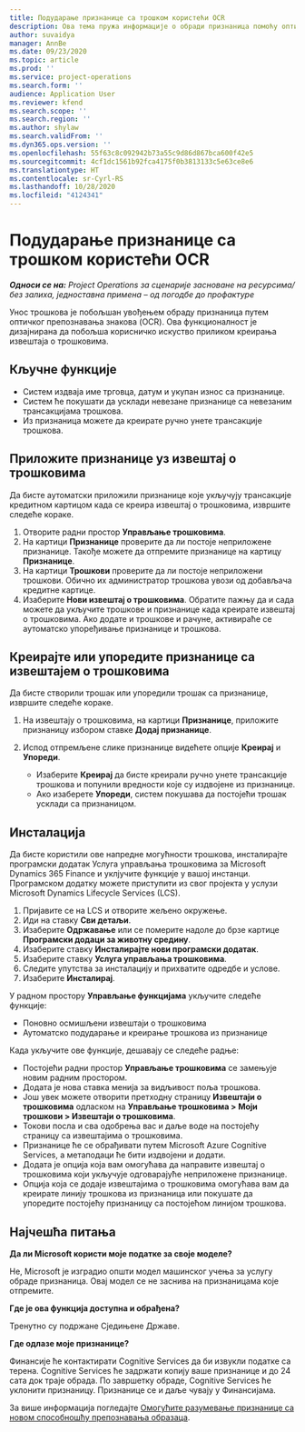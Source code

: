 ```yaml
---
title: Подударање признанице са трошком користећи OCR
description: Ова тема пружа информације о обради признаница помоћу оптичког препознавања знакова (OCR).
author: suvaidya
manager: AnnBe
ms.date: 09/23/2020
ms.topic: article
ms.prod: ''
ms.service: project-operations
ms.search.form: ''
audience: Application User
ms.reviewer: kfend
ms.search.scope: ''
ms.search.region: ''
ms.author: shylaw
ms.search.validFrom: ''
ms.dyn365.ops.version: ''
ms.openlocfilehash: 55f63c8c092942b73a55c9d86d867bca600f42e5
ms.sourcegitcommit: 4cf1dc1561b92fca4175f0b3813133c5e63ce8e6
ms.translationtype: HT
ms.contentlocale: sr-Cyrl-RS
ms.lasthandoff: 10/28/2020
ms.locfileid: "4124341"
---
```

# <a name="match-a-receipt-to-an-expense-using-ocr"></a>Подударање признанице са трошком користећи OCR

_**Односи се на:** Project Operations за сценарије засноване на ресурсима/без залиха, једноставна примена – од погодбе до профактуре_

Унос трошкова је побољшан увођењем обраду признаница путем оптичког препознавања знакова (OCR). Ова функционалност је дизајнирана да побољша корисничко искуство приликом креирања извештаја о трошковима.

## <a name="key-features"></a>Кључне функције

- Систем издваја име трговца, датум и укупан износ са признанице.
- Систем ће покушати да усклади невезане признанице са невезаним трансакцијама трошкова.
- Из признаница можете да креирате ручно унете трансакције трошкова.

## <a name="attach-receipts-to-an-expense-report"></a>Приложите признанице уз извештај о трошковима

Да бисте аутоматски приложили признанице које укључују трансакције кредитном картицом када се креира извештај о трошковима, извршите следеће кораке.

  1. Отворите радни простор **Управљање трошковима**.
  2. На картици **Признанице** проверите да ли постоје неприложене признанице. Такође можете да отпремите признанице на картицу **Признанице**.
  3. На картици **Трошкови** проверите да ли постоје неприложени трошкови. Обично их администратор трошкова увози од добављача кредитне картице.
  4. Изаберите **Нови извештај о трошковима**. Обратите пажњу да и сада можете да укључите трошкове и признанице када креирате извештај о трошковима. Ако додате и трошкове и рачуне, активираће се аутоматско упоређивање признанице и трошкова.

## <a name="create-or-match-receipts-to-an-expense-report"></a>Креирајте или упоредите признанице са извештајем о трошковима
Да бисте створили трошак или упоредили трошак са признанице, извршите следеће кораке.

  1. На извештају о трошковима, на картици **Признанице**, приложите признаницу избором ставке **Додај признанице**.
  2. Испод отпремљене слике признанице видећете опције **Креирај** и **Упореди**.

      - Изаберите **Креирај** да бисте креирали ручно унете трансакције трошкова и попунили вредности које су издвојене из признанице.
      - Ако изаберете **Упореди**, систем покушава да постојећи трошак усклади са признаницом.

## <a name="installation"></a>Инсталација

Да бисте користили ове напредне могућности трошкова, инсталирајте програмски додатак Услуга управљања трошковима за Microsoft Dynamics 365 Finance и уклјучите функције у вашој инстанци. Програмском додатку можете приступити из свог пројекта у услузи Microsoft Dynamics Lifecycle Services (LCS).

1. Пријавите се на LCS и отворите жељено окружење.
2. Иди на ставку **Сви детаљи**.
3. Изаберите **Одржавање** или се померите надоле до брзе картице **Програмски додаци за животну средину**.
4. Изаберите ставку **Инсталирајте нови програмски додатак**.
5. Изаберите ставку **Услуга управљања трошковима**.
6. Следите упутства за инсталацију и прихватите одредбе и услове.
7. Изаберите **Инсталирај**.

У радном простору **Управљање функцијама** укључите следеће функције:

- Поновно осмишљени извештаји о трошковима
- Аутоматско подударање и креирање трошкова из признанице

Када укључите ове функције, дешавају се следеће радње:

- Постојећи радни простор **Управљање трошковима** се замењује новим радним простором.
- Додата је нова ставка менија за видљивост поља трошкова.
- Још увек можете отворити претходну страницу **Извештаји о трошковима** одласком на **Управљање трошковима > Моји трошкови > Извештаји о трошковима**.
- Токови посла и сва одобрења вас и даље воде на постојећу страницу са извештајима о трошковима.
- Признанице ће се обрађивати путем Microsoft Azure Cognitive Services, а метаподаци ће бити издвојени и додати.
- Додата је опција која вам омогућава да направите извештај о трошковима који укључује одговарајуће неприложене признанице.
- Опција која се додаје извештајима о трошковима омогућава вам да креирате линију трошкова из признаница или покушате да упоредите постојећу признаницу са постојећом линијом трошкова.

## <a name="frequently-asked-questions"></a>Најчешћа питања

**Да ли Microsoft користи моје податке за своје моделе?**

Не, Microsoft је изградио општи модел машинског учења за услугу обраде признаница. Овај модел се не заснива на признаницама које отпремите.

**Где је ова функција доступна и обрађена?**

Тренутно су подржане Сједињене Државе.

**Где одлазе моје признанице?**

Финансије ће контактирати Cognitive Services да би извукли податке са терена. Cognitive Services ће задржати копију ваше признанице и до 24 сата док траје обрада. По завршетку обраде, Cognitive Services ће уклонити признаницу. Признанице се и даље чувају у Финансијама.

За више информација погледајте [Омогућите разумевање признанице са новом способношћу препознавања образаца](https://azure.microsoft.com/blog/enable-receipt-understanding-with-form-recognizer-s-new-capability/).
